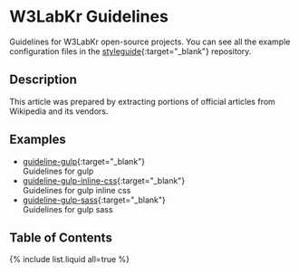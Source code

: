 # W3LabKr Guidelines

Guidelines for W3LabKr open-source projects. You can see all the example configuration files in the [styleguide](https://github.com/w3labkr/styleguide){:target="_blank"} repository.

## Description

This article was prepared by extracting portions of official articles from Wikipedia and its vendors.

## Examples

- [guideline-gulp](https://github.com/w3labkr/guideline-gulp){:target="_blank"}  
   Guidelines for gulp
- [guideline-gulp-inline-css](https://github.com/w3labkr/guideline-gulp-inline-css){:target="_blank"}  
   Guidelines for gulp inline css
- [guideline-gulp-sass](https://github.com/w3labkr/guideline-gulp-sass){:target="_blank"}  
   Guidelines for gulp sass

<!-- 
- [guideline-html](https://github.com/w3labkr/guideline-html){:target="_blank"}  
   guideline for html, css and javascript
- [guideline-react](https://github.com/w3labkr/guideline-react){:target="_blank"}  
   guideline for react
- [guideline-php](https://github.com/w3labkr/guideline-php){:target="_blank"}  
    guideline for php
- [guideline-html-in-php](https://github.com/w3labkr/guideline-html-in-php){:target="_blank"}  
    guideline for html in php
- [guideline-python](https://github.com/w3labkr/guideline-python){:target="_blank"}  
    guideline for python
- [guideline-jupyter](https://github.com/w3labkr/guideline-jupyter){:target="_blank"}  
    guideline for jupyter
- [guideline-apache](https://github.com/w3labkr/guideline-apache){:target="_blank"}  
   guideline for apache
- [guideline-nginx](https://github.com/w3labkr/guideline-nginx){:target="_blank"}  
   guideline for nginx
-->

## Table of Contents

{% include list.liquid all=true %}
